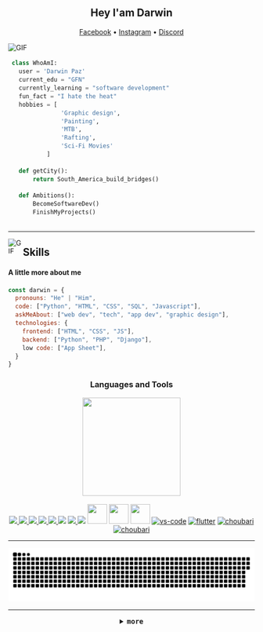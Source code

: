 <h2 align="center"> Hey I'am Darwin</h2>

<p align="center">
  <a href="https://www.facebook.com/dwn1080" target="_blank">Facebook</a> •
  <a href="https://www.instagram.com/dwn1080/" target="_blank">Instagram</a> •
  <a href="#" target="_blank">Discord</a>
</p>

<img align="center" height="150rem" alt="GIF" src="https://media4.giphy.com/media/RbDKaczqWovIugyJmW/200w.webp?cid=ecf05e47yrznhyd4w1cnwbe3hlilpmls3c0mrsymhdzmzp5z&rid=200w.webp" />

 ```python
  class WhoAmI:
    user = 'Darwin Paz'
	current_edu = "GFN"
    currently_learning = "software development"
    fun_fact = "I hate the heat"
	hobbies = [
				'Graphic design',
				'Painting',
				'MTB',
			 	'Rafting',
				'Sci-Fi Movies'
			]
	
	def getCity():
		return South_America_build_bridges()
	
	def Ambitions():
		BecomeSoftwareDev()
		FinishMyProjects()
	
 ```
***
<img align="left" width="30" height="30" alt="GIF" src="https://media.giphy.com/media/QssGEmpkyEOhBCb7e1/giphy.gif" />
<h2> Skills</h2>
	
#### A little more about me
```javascript
const darwin = {
  pronouns: "He" | "Him",
  code: ["Python", "HTML", "CSS", "SQL", "Javascript"],
  askMeAbout: ["web dev", "tech", "app dev", "graphic design"],
  technologies: {
	frontend: ["HTML", "CSS", "JS"],
	backend: ["Python", "PHP", "Django"],
	low code: ["App Sheet"],
  }
}
```
<h3 align="center">Languages and Tools</h3>
<p align='center'>
<img src="https://media.giphy.com/media/TEnXkcsHrP4YedChhA/giphy.gif" width="200" height="200" frameBorder="0" class="giphy-embed" allowFullScreen></img></p>
<p align="center">
    	<a href="https://www.w3.org/html/" target="_blank"> <img src="https://img.icons8.com/color/48/000000/html-5.png"/> </a>
    	<a href="https://www.w3schools.com/css/" target="_blank"> <img src="https://img.icons8.com/color/48/000000/css3.png"/> </a>
    	<a href="https://getbootstrap.com" target="_blank"> <img src="https://img.icons8.com/color/48/000000/bootstrap.png"/> </a>
    	<a href="https://developer.mozilla.org/en-US/docs/Web/JavaScript" target="_blank"> <img src="https://img.icons8.com/color/48/000000/javascript.png"/> </a>
    	<a href="https://www.python.org" target="_blank"> <img src="https://img.icons8.com/color/48/000000/python.png"/> </a>
    	<a href="https://jquery.com/"><img src="https://img.icons8.com/external-tal-revivo-shadow-tal-revivo/48/000000/external-jquery-is-a-javascript-library-designed-to-simplify-html-logo-shadow-tal-revivo.png"/></a>
    	<a href="https://nodejs.org" target="_blank"> <img src="https://img.icons8.com/color/48/000000/nodejs.png"/> </a>
   	<a href="https://www.android.com/intl/en_in/" target="_blank"><img src="https://img.icons8.com/color/48/000000/android-os.png"/></a>
    	<a href="https://www.appsheet.com"><img src="https://upload.wikimedia.org/wikipedia/commons/thumb/5/52/AppSheet_Logo.svg/240px-AppSheet_Logo.svg.png" width="40" height="40"/></a>
    	<a href="https://wordpress.com/"><img src="https://img.icons8.com/fluency/48/000000/wordpress.png" width="40" height="40"/></a>
	<a href="https://git-scm.com/"><img src="https://devstickers.com/assets/img/pro/apiv.png" width="40" height="40"/></a>
	<a href="https://code.visualstudio.com/"><img alt="vs-code" src="https://devstickers.com/assets/img/pro/saxu.png" width="40"></a>
	<a href="https://flutter.dev/"><img alt="flutter" src="https://storage.googleapis.com/cms-storage-bucket/0dbfcc7a59cd1cf16282.png" width="30" height="36"/></a>
	<a href="https://www.adobe.com/products/photoshop.html"><img alt="choubari" src="https://devstickers.com/assets/img/pro/k176.png" width="40"></a>
 	<a href="https://www.adobe.com/products/illustrator.html"><img alt="choubari" src="https://devstickers.com/assets/img/pro/y4b0.png" width="40"></a>
</p>

***
<div align="center">
    <picture align="center">
      <source media="(prefers-color-scheme: dark)" srcset="https://raw.githubusercontent.com/Niefee/niefee/master/assets/github-contribution-grid-snake.svg">
      <source media="(prefers-color-scheme: light)" srcset="https://raw.githubusercontent.com/Niefee/niefee/master/assets/github-contribution-grid-snake.svg">
      <img alt="github contribution grid snake animation" src="https://raw.githubusercontent.com/Niefee/niefee/master/assets/github-contribution-grid-snake.svg">
    </picture>
</div>

-----
<details align="center">

<summary> <b> <samp> more </samp></b></summary>
<samp>
 <b><h2 style="color: blue;">my portfolio</h2> </b>

<img src="https://raw.githubusercontent.com/TanZng/TanZng/master/assets/bonefire.gif" width="200"/>

Current Project: <a href="https://www.ecuador-it.com/ecuador-it-portafolio-2022/" target="_blank">here...</a>

<p align="center">
  	  
Credits: [dwn-1080](https://commons.wikimedia.org/wiki/File:Ecuavoley-tablero-digital.gif)

### 🆒 Random Dev Quote
![](https://quotes-github-readme.vercel.app/api?type=horizontal&theme=radical)

---
